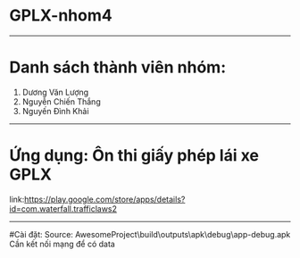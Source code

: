 # GPLX-nhom4
___
# Danh sách thành viên nhóm:
  1. Dương Văn Lượng 
  2. Nguyễn Chiến Thắng 
  3. Nguyến Đình Khải 
___
# Ứng dụng: Ôn thi giấy phép lái xe GPLX
link:https://play.google.com/store/apps/details?id=com.waterfall.trafficlaws2

___
#Cài đặt:
Source: AwesomeProject\build\outputs\apk\debug\app-debug.apk
Cần kết nối mạng để có data
